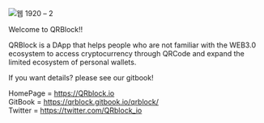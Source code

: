 ![웹 1920 – 2](https://github.com/fghy788/QRBlock/assets/81508501/26fb773b-d4ae-477f-9192-797b85615250)

Welcome to QRBlock!!

QRBlock is a DApp that helps people who are not familiar with the WEB3.0 ecosystem to access 
cryptocurrency through QRCode and expand the limited ecosystem of personal wallets.

If you want details? please see our gitbook!

HomePage = https://QRblock.io <br/>
GitBook = https://qrblock.gitbook.io/qrblock/ <br/>
Twitter = https://twitter.com/QRblock_io <br/>
